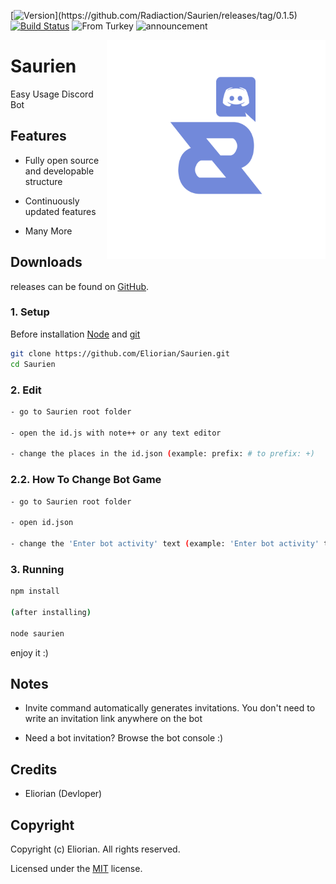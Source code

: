 [![Version](https://img.shields.io/badge/Version-0.1.5%20R10%20(Fixed%20version%20of%200.1.4)-yellow)](https://github.com/Radiaction/Saurien/releases/tag/0.1.5)
[![Build Status](https://travis-ci.org/Radiaction/Saurien.svg?branch=master)](https://travis-ci.org/Radiaction/Saurien)
![From Turkey](https://img.shields.io/badge/from-Turkey-red.svg)
![announcement](https://img.shields.io/badge/announcement-New%20music%20commands%20comming!-orange)


<img align="right" alt="Saurien" width="350" src="./data/logo/logo.png">

# Saurien

Easy Usage Discord Bot

## Features
- Fully open source and developable structure

- Continuously updated features

- Many More

## Downloads
releases can be found on [GitHub](https://github.com/Radiaction/Saurien/releases).

### 1. Setup
Before installation [Node](https://nodejs.org/en/download) and [git](https://git-scm.com/downloads)

```sh
git clone https://github.com/Eliorian/Saurien.git
cd Saurien
```

### 2. Edit

```sh
- go to Saurien root folder

- open the id.js with note++ or any text editor

- change the places in the id.json (example: prefix: # to prefix: +)
```

### 2.2. How To Change Bot Game

```sh
- go to Saurien root folder

- open id.json

- change the 'Enter bot activity' text (example: 'Enter bot activity' to 'Im Online')
```

### 3. Running

```sh
npm install

(after installing)

node saurien
```

enjoy it :)

## Notes

* Invite command automatically generates invitations. You don't need to write an invitation link anywhere on the bot

* Need a bot invitation? Browse the bot console :)

## Credits

 * Eliorian (Devloper)

## Copyright

Copyright (c) Eliorian. All rights reserved.

Licensed under the [MIT](LICENSE.txt) license.
